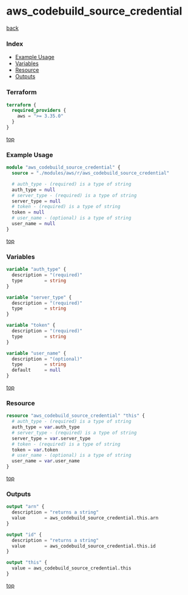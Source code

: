# aws_codebuild_source_credential

[back](../aws.md)

### Index

- [Example Usage](#example-usage)
- [Variables](#variables)
- [Resource](#resource)
- [Outputs](#outputs)

### Terraform

```terraform
terraform {
  required_providers {
    aws = ">= 3.35.0"
  }
}
```

[top](#index)

### Example Usage

```terraform
module "aws_codebuild_source_credential" {
  source = "./modules/aws/r/aws_codebuild_source_credential"

  # auth_type - (required) is a type of string
  auth_type = null
  # server_type - (required) is a type of string
  server_type = null
  # token - (required) is a type of string
  token = null
  # user_name - (optional) is a type of string
  user_name = null
}
```

[top](#index)

### Variables

```terraform
variable "auth_type" {
  description = "(required)"
  type        = string
}

variable "server_type" {
  description = "(required)"
  type        = string
}

variable "token" {
  description = "(required)"
  type        = string
}

variable "user_name" {
  description = "(optional)"
  type        = string
  default     = null
}
```

[top](#index)

### Resource

```terraform
resource "aws_codebuild_source_credential" "this" {
  # auth_type - (required) is a type of string
  auth_type = var.auth_type
  # server_type - (required) is a type of string
  server_type = var.server_type
  # token - (required) is a type of string
  token = var.token
  # user_name - (optional) is a type of string
  user_name = var.user_name
}
```

[top](#index)

### Outputs

```terraform
output "arn" {
  description = "returns a string"
  value       = aws_codebuild_source_credential.this.arn
}

output "id" {
  description = "returns a string"
  value       = aws_codebuild_source_credential.this.id
}

output "this" {
  value = aws_codebuild_source_credential.this
}
```

[top](#index)